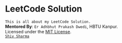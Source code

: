 # LeetCode Solution
`This is all about my LeetCode Solution.` <br>
**Mentored By**: `Er Adhbhut Prakash Dwedi`, HBTU Kanpur. <br>
Licensed under the [MIT License](LICENSE).<br>
[`Shiv Sharma`](https://Shiv-sharma-111.github.io)

